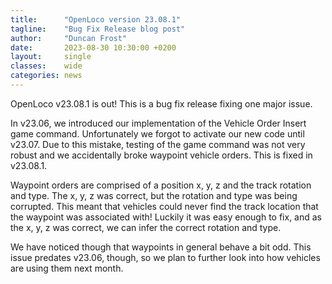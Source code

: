 ```yaml
---
title:      "OpenLoco version 23.08.1"
tagline:    "Bug Fix Release blog post"
author:     "Duncan Frost"
date:       2023-08-30 10:30:00 +0200
layout:     single
classes:    wide
categories: news
---
```


OpenLoco v23.08.1 is out! This is a bug fix release fixing one major issue.

In v23.06, we introduced our implementation of the Vehicle Order Insert game command.
Unfortunately we forgot to activate our new code until v23.07. Due to this mistake,
testing of the game command was not very robust and we accidentally broke waypoint
vehicle orders. This is fixed in v23.08.1.

Waypoint orders are comprised of a position x, y, z and the track rotation and type.
The x, y, z was correct, but the rotation and type was being corrupted. This meant
that vehicles could never find the track location that the waypoint was associated
with! Luckily it was easy enough to fix, and as the x, y, z was correct, we can infer
the correct rotation and type.

We have noticed though that waypoints in general behave a bit odd. This issue
predates v23.06, though, so we plan to further look into how vehicles are using
them next month.


